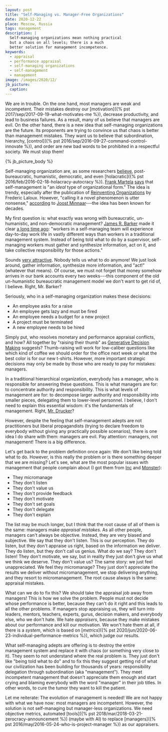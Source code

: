 ```yaml
---
layout: post
title: "Self-Managing vs. Manager-Free Organizations"
date: 2020-12-22
place: Moscow, Russia
tags: management
description: |
  Self-managing organizations mean nothing practical
  but a chaos on all levels; there is a much
  better solution for management incompetence.
keywords:
  - appraisal
  - performance appraisal
  - self-managing organizations
  - self-management
  - management
image: /images/2020/12/
jb_picture:
  caption:
---
```


We are in trouble. On the one hand, most managers are weak and incompetent.
Their mistakes destroy our [motivation]({% pst 2017/sep/2017-09-19-what-motivates-me %}),
decrease productivity, and lead to business failures.
As a result, many of us believe that managers are evil.
On the other hand, there is a new idea that self-managing organizations are
the future. Its proponents are trying to convince us that chaos is
better than management mistakes. They want us to believe that subordination,
hierarchy, [control]({% pst 2016/sep/2016-09-27-command-control-innovate %}),
and order are new bad words to be prohibited in a respectful society.
We must stop them!

<!--more-->

{% jb_picture_body %}

Self-managing organization are, as some researchers
[believe](https://www.sciencedirect.com/science/article/abs/pii/S0191308517300059),
post-bureaucratic, humanistic, democratic, and even
[holacratic]({% pst 2016/feb/2016-02-18-holacracy-autocracy %}).
[Frank Martela](https://frankmartela.com/about-the-author/)
[says](https://jorgdesign.springeropen.com/articles/10.1186/s41469-019-0062-9)
that self-management is "an _ideal_ type of organizational form."
The idea is trendy, especially after the publication
of [Reinventing Organizations](https://amzn.to/3mgxt7k) by Frederic Laloux.
However, "calling it a novel phenomenon is utter nonsense,"
[according](https://corporate-rebels.com/reinventing-the-wheel/) to
[Joost Minnaar](https://twitter.com/joost_minnaar)---the idea has been known for decades.

My first question is: what exactly was wrong with
bureaucratic, un-humanistic, and non-democratic management?
[James R. Barker](https://en.wikipedia.org/wiki/James_R._Barker)
made it clear [a long time ago](https://www.jstor.org/stable/pdf/2393374.pdf):
"workers in a self-managing team will experience day-to-day work life in vastly
different ways than workers in a traditional management system. Instead
of being told what to do by a supervisor, self-managing workers must
gather and synthesize information, act on it, and take collective
responsibility for those actions."

Sounds [very attractive](https://medium.com/culturati/2f23c298c79b).
Nobody tells us what to do anymore! We just look around,
gather information, synthesize more information, and "act!" (whatever that means).
Of course, we must not forget that money somehow arrives in our bank accounts
every two weeks---this component of the old un-humanistic bureaucratic management model
we don't want to get rid of, I believe. Right, Mr. Barker?

Seriously, who in a self-managing organization makes these decisions:

  * An employee asks for a raise
  * An employee gets lazy and must be fired
  * An employee needs a budget for a new project
  * A project must be terminated
  * A new employee needs to be hired

Simply put, who resolves monetary and performance appraisal conflicts, and how?
All together by "raising their thumb"
as [Generative Decision Making](https://medium.com/percolab-droplets/generative-decision-making-process-cf0b131c5ac4) suggests?
Thumb-raising will work for low-caliber questions like which
kind of coffee we should order for the office next week or what the
best color is for our new t-shirts. However, more important strategic decisions
may only be made by those who are ready to pay for mistakes: managers.

In a traditional hierarchical organization, everybody has a manager, who
is responsible for answering these questions. This is what managers are for:
to concentrate authority and responsibility. This is what levels of management
are for: to decompose larger authority and responsibility into
smaller pieces, delegating them to lower-level personnel. I believe, I don't need
to explain this essential wisdom: it's the fundamentals of management.
Right, [Mr. Drucker](https://en.wikipedia.org/wiki/Peter_Drucker)?

However, despite the feeling that self-management adepts are not practitioners but
liberal propagandists (trying to declare freedom to everybody without giving
any practically possible scenarios),
there is one idea I do share with them: managers are evil.
Pay attention: managers, not management! There is a big difference.

Let's get back to the problem definition once again: We don't like being
told what to do. However, is this really the problem or is there something deeper
that we are missing? Let's see, what are the most popular issues with management that people
complain about (I got them from
[Inc](https://www.inc.com/marcel-schwantes/8-mistakes-managers-make-according-to-their-employees.html)
and
[Monster](https://www.monster.co.uk/advertise-a-job/hr-resources/workforce-management-and-planning/management-skills/what-are-the-most-common-management-mistakes/)):

  * They micromanage
  * They don't listen
  * They don't value us
  * They don't provide feedback
  * They don't motivate
  * They don't set goals
  * They don't delegate
  * They don't explain

The list may be much longer, but I think that the root cause of all of them
is the same: managers make _appraisal mistakes_. As all other people, managers
can't always be objective. Instead, they are very biased and subjective. We say that they
don't listen. This is our perception. They do listen, but they don't
appraise us right, based on the information we deliver. They do listen, but they
don't call us genius. What do we say? They don't listen! They don't motivate, we say, but
in reality they just don't give us what we think we deserve. They don't value us?
The same story: we just feel unappreciated. We feel they micromanage? They just
don't appreciate the results we deliver without micromanagement, we stop
delivering anything, and they resort to micromanagement.
The root cause always is the same: appraisal mistakes.

What can we do to fix this?
We should take the appraisal job away from managers! This is how we solve the problem.
People must not decide whose performance is better, because they can't do it
right and this leads to all the other problems. If managers stop appraising us,
they will turn into leaders, mentors, teachers, experts, gurus, decision makers,
and everybody else, who we don't hate. We hate _appraisers_, because they make
mistakes about our performance and kill our motivation. We won't hate them
at all, if there is a _system_, which is based on
[_metrics_]({% pst 2020/jun/2020-06-23-individual-performance-metrics %}),
which judge our results.

What self-managing adepts are offering is to destroy the entire management
system and replace it with chaos (or something very close to it).
They seem to not understand where the real problem is. They just don't like
"being told what to do" and to fix this they suggest getting rid
of what our civilization has been building for thousands of years:
responsibility delegation through subordination (aka "management").
They meet incompetent management that doesn't appreciate them enough and
start crying and blaming everybody with the word "manager" in their job titles.
In other words, to cure the tumor they want to kill the patient.

Let me reiterate: The evolution of management is needed! We are not happy
with what we have now: most managers are incompetent. However, the solution is not
self-managing but manager-less organizations. We need objective metrics,
automated [tools]({% pst 2018/mar/2018-03-21-zerocracy-announcement %}) (maybe with AI) to replace
[managers]({% pst 2016/may/2016-05-24-who-is-project-manager %})
as our appraisers.

